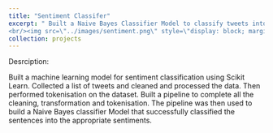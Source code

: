 ```yaml
---
title: "Sentiment Classifer"
excerpt: " Built a Naive Bayes Classifier Model to classify tweets into their corresponding sentinment
<br/><img src=\"../images/sentiment.png\" style=\"display: block; margin-left: auto; margin-right: auto; width: 50%;\"/>"
collection: projects
---
```

Desrciption:

Built a machine learning model for sentiment classification using Scikit Learn. 
Collected a list of tweets and cleaned and processed the data. Then performed tokenisation on the dataset. 
Built a pipeline to complete all the cleaning, transformation and tokenisation.
The pipeline was then used to build a Naive Bayes classifier Model that successfully classified the sentences into the appropriate sentiments.